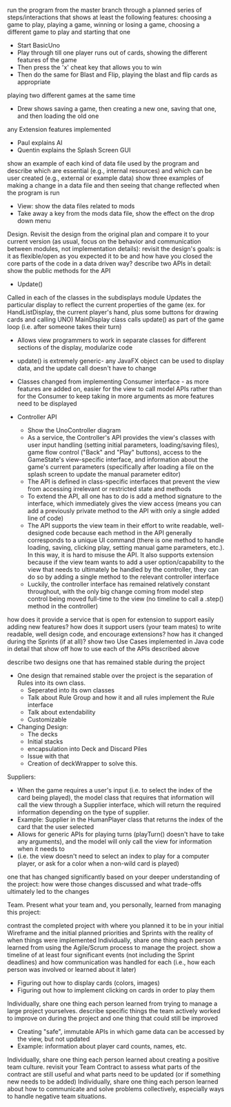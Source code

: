 run the program from the master branch through a planned series of steps/interactions that shows at least the following features:
choosing a game to play, playing a game, winning or losing a game, choosing a different game to play and starting that one

* Start BasicUno
* Play through till one player runs out of cards, showing the different features of the game
* Then press the 'x' cheat key that allows you to win
* Then do the same for Blast and Flip, playing the blast and flip cards as appropriate

playing two different games at the same time

* Drew shows saving a game, then creating a new one, saving that one, and then loading the old one

any Extension features implemented 

* Paul explains AI
* Quentin explains the Splash Screen GUI

show an example of each kind of data file used by the program and describe which are essential (e.g., internal resources) and which can be user created (e.g., external or example data)
show three examples of making a change in a data file and then seeing that change reflected when the program is run

* View: show the data files related to mods
* Take away a key from the mods data file, show the effect on the drop down menu

Design. Revisit the design from the original plan and compare it to your current version (as usual, focus on the behavior and communication between modules, not implementation details):
revisit the design's goals: is it as flexible/open as you expected it to be and how have you closed the core parts of the code in a data driven way?
describe two APIs in detail:
show the public methods for the API

* Update()

Called in each of the classes in the subdisplays module
Updates the particular display to reflect the current properties of the game (ex. for HandListDisplay, the current player's hand, plus some buttons for drawing cards and calling UNO)
MainDisplay class calls update() as part of the game loop (i.e. after someone takes their turn)

* Allows view programmers to work in separate classes for different sections of the display, modularize code
* update() is extremely generic- any JavaFX object can be used to display data, and the update call doesn't have to change
* Classes changed from implementing Consumer interface - as more features are added on, easier for the view to call model APIs rather than for the Consumer to keep taking in more arguments as more features need to be displayed

* Controller API
  * Show the UnoController diagram
  * As a service, the Controller's API provides the view's classes with user input handling (setting initial parameters, 
  loading/saving files), game flow control ("Back" and "Play" buttons), access to the GameState's view-specific interface,
  and information about the game's current parameters (specifically after loading a file on the splash screen to update
  the manual parameter editor)
  * The API is defined in class-specific interfaces that prevent the view from accessing irrelevant or restricted state
  and methods
  * To extend the API, all one has to do is add a method signature to the interface, which immediately gives the view access
    (means you can add a previously private method to the API with only a single added line of code)
  * The API supports the view team in their effort to write readable, well-designed code because each method in the API
  generally corresponds to a unique UI command (there is one method to handle loading, saving, clicking play, setting
  manual game parameters, etc.). In this way, it is hard to misuse the API. It also supports extension because if the view
  team wants to add a user option/capability to the view that needs to ultimately be handled by the controller, they can
  do so by adding a single method to the relevant controller interface
  * Luckily, the controller interface has remained relatively constant throughout, with the only big change coming from 
  model step control being moved full-time to the view (no timeline to call a .step() method in the controller)

how does it provide a service that is open for extension to support easily adding new features?
how does it support users (your team mates) to write readable, well design code, and encourage extensions?
how has it changed during the Sprints (if at all)?
show two Use Cases implemented in Java code in detail that show off how to use each of the APIs described above

describe two designs
one that has remained stable during the project

* One design that remained stable over the project is the separation of Rules into its own class.
  * Seperated into its own classes
  * Talk about Rule Group and how it and all rules implement the Rule interface
  * Talk about extendability
  * Customizable
* Changing Design:
  * The decks
  * Initial stacks
  * encapsulation into Deck and Discard Piles
  * Issue with that
  * Creation of deckWrapper to solve this.



Suppliers:
* When the game requires a user's input (i.e. to select the index of the card being played), the model class that requires that information will call the view through a Supplier interface, which will return the required information depending on the type of supplier.
* Example: Supplier in the HumanPlayer class that returns the index of the card that the user selected
* Allows for generic APIs for playing turns (playTurn() doesn't have to take any arguments), and the model will only call the view for information when it needs to
* (i.e. the view doesn't need to select an index to play for a computer player, or ask for a color when a non-wild card is played)


one that has changed significantly based on your deeper understanding of the project: how were those changes discussed and what trade-offs ultimately led to the changes

Team. Present what your team and, you personally, learned from managing this project:

contrast the completed project with where you planned it to be in your initial Wireframe and the initial planned priorities and Sprints with the reality of when things were implemented
Individually, share one thing each person learned from using the Agile/Scrum process to manage the project.
show a timeline of at least four significant events (not including the Sprint deadlines) and how communication was handled for each (i.e., how each person was involved or learned about it later)

* Figuring out how to display cards (colors, images)
* Figuring out how to implement clicking on cards in order to play them


Individually, share one thing each person learned from trying to manage a large project yourselves.
describe specific things the team actively worked to improve on during the project and one thing that could still be improved
* Creating "safe", immutable APIs in which game data can be accessed by the view, but not updated
* Example: information about player card counts, names, etc.

Individually, share one thing each person learned about creating a positive team culture.
revisit your Team Contract to assess what parts of the contract are still useful and what parts need to be updated (or if something new needs to be added)
Individually, share one thing each person learned about how to communicate and solve problems collectively, especially ways to handle negative team situations.